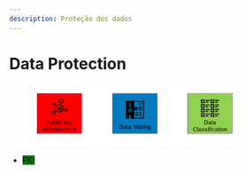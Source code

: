 ```yaml
---
description: Proteção dos dados
---
```


# Data Protection

<figure><img src="../.gitbook/assets/image (12).png" alt="" width="375"><figcaption></figcaption></figure>

* <mark style="background-color:green;">PKI</mark>

